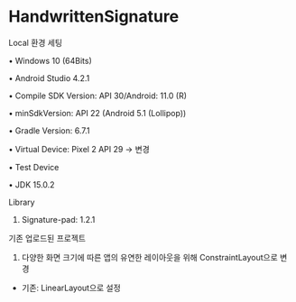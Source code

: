 # HandwrittenSignature

Local 환경 세팅

•	Windows 10 (64Bits)   

•	Android Studio 4.2.1

•	Compile SDK Version: API 30/Android: 11.0 (R)

•	minSdkVersion: API 22 (Android 5.1 (Lollipop))

•	Gradle Version: 6.7.1

•	Virtual Device: Pixel 2 API 29 -> 변경

•	Test Device

•	JDK 15.0.2



Library

1. Signature-pad: 1.2.1


기존 업로드된 프로젝트

1. 다양한 화면 크기에 따른 앱의 유연한 레이아웃을 위해 ConstraintLayout으로 변경

- 기존: LinearLayout으로 설정
